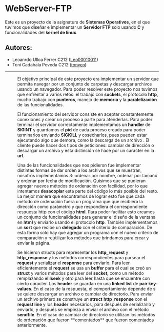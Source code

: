 # WebServer-FTP

<p>
                  Este es un proyecto de la asignatura de <b>Sistemas Operativos</b>, en el que tuvimos que diseñar e implementar un <b>Servidor FTP</b> solo usando <b>C</b> y funcionalidades del <b>kernel de linux</b>.
<p>
<h2> Autores:</h2>
<ul>
    <li>Leoanrdo Ulloa Ferrer C212 (<a href = "https://github.com/Leo00010011">Leo00010011</a>)</li>
    <li>Toni Cadahaía Poveda C212 (<a href = "https://github.com/tonycp">tonycp</a>)</li>
</ul>
                  <hr>
                  <p style="margin-left: 40px">
                  El objetivo principal de este proyecto era implementar un servidor que permita navegar por un conjunto de carpetas y descargar archivos usando un navegador. Para poder resolver este proyecto nos tuvimos que enfrentar a varios retos: el trabajo con <b>sockets</b>, el protocolo <b>http</b>, mucho trabajo con <b>punteros</b>, manejo de <b>memoria</b> y la <b>paralelización</b> de las funcionalidades. 
                  </p>
                  <p style="margin-left: 40px">
                  El funcionamiento del servidor consiste en aceptar constantemente conexiones y crear un  proceso a parte para atenderlas. Para poder terminar el servidor correctamente implementamos un <b>handler</b> de <b>SIGINT</b> y guardamos el <b>pid</b> de cada proceso creado para poder terminarlos enviando <b>SIGKILL</b> y cosecharlos, pues pueden estar ejecutando algo que demora, como la descarga de un archivo . El cliente puede hacer dos tipos de peticiones: cambiar de dirección o descargar un archivo y esta distinción se hace por un caracter en la <b>url</b>.
                  </p>
                  <p style="margin-left: 40px">
                  Una de las funcionalidades que nos pidieron fue implementar distintas formas de dar orden a los archivos que se muestran, nosotros implementamos 3: ordenar por nombre, ordenar por tamaño y ordenar por fecha de modificación. Quisimos que se pudieran agregar nuevos métodos de ordenación con facilidad, por lo que intentamos <b>desacoplar</b> esta parte del código lo más posible del resto. La mejor manera que encontramos de lograr esto fue que cada método de ordenación fuera un programa que que recibiera la dirección como parámetro y que respondiera el correspondiente respuesta http con el código <b>html</b>. Para poder facilitar esto creamos un conjunto de funcionalidades para generar el diseño de la ventana en <b>html</b> y enviarlo usando el protocolo <b>http</b>. También implementamos un <b>sort</b> que recibe un <b>delegado</b> con el criterio de comparación. De esta forma solo hay que agregar un programa con el nuevo criterio de comparación y reutilizar los métodos que brindamos para crear y enviar la página.
                  </p>
                  <p style="margin-left: 40px">
                  Se hicieron structs para representar los <b>http_request</b> y <b>http_response</b> y los métodos correspondientes para parsear el <b>request</b> y serializar el <b>response</b> para enviarlo. Para leer eficientemente el <b>request</b> se usa un <b>buffer</b> para el cual se creó un <b>struct</b> y varios métodos para leer del <b>socket</b>, como un método remplazando el <b>lseek</b> y otro para leer hasta que se encuentre con cierto caracter. Los <b>header</b> se guardan en una <b>linked list</b> de <b>pair key-values</b>. En el caso de la respuesta, el comportamiento depende de si se quiere descargar un archivo o cambiar de directorio. Para enviar un archivo primero se construye un <b>struct</b> <b>http_response</b> con el <b>request line</b> y los <b>header</b> necesarios, para después de serializarlo y enviarlo, y después se empieza a enviar el archivo con el método <b>sendfile</b>. En el caso de cambiar de directorio se utilizan los métodos de ordenación que fueron **comentados** que fueron comentados anteriormente.
                  </p>